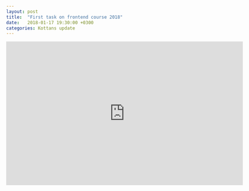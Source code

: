 ```yaml
---
layout: post
title:  "First task on frontend course 2018"
date:   2018-01-17 19:30:00 +0300
categories: Kottans update
---
```


<iframe width="640" height="390" src="https://www.youtube.com/embed/8VRT4eh_Epc" frameborder="0" allowfullscreen></iframe>
